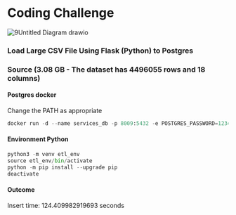 # Coding Challenge

![9Untitled Diagram drawio](https://github.com/nicolascorchuelo/portfolio/assets/90802118/1928848b-b503-40dd-bed8-b6d193de0da4)

### Load Large CSV File Using Flask (Python) to Postgres

### Source (3.08 GB - The dataset has 4496055 rows and 18 columns)

#### Postgres docker

Change the PATH as appropriate

```python
docker run -d --name services_db -p 8009:5432 -e POSTGRES_PASSWORD=1234 -v <PATH>:/var/lib/postgres/data postgres
```
#### Environment Python

```python
python3 -m venv etl_env
source etl_env/bin/activate
python -m pip install --upgrade pip
deactivate
```
#### Outcome
Insert time: 124.409982919693 seconds

